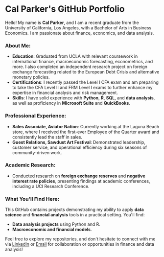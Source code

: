 # Cal Parker's GitHub Portfolio

Hello! My name is **Cal Parker**, and I am a recent graduate from the University of California, Los Angeles, with a Bachelor of Arts in Business Economics. I am passionate about finance, economics, and data analysis.

### About Me:
- **Education**: Graduated from UCLA with relevant coursework in international finance, macroeconomic forecasting, econometrics, and more. I also completed an independent research project on foreign exchange forecasting related to the European Debt Crisis and alternative monetary policies.
- **Certifications**: I recently passed the Level I CFA exam and am preparing to take the CFA Level II and FRM Level I exams to further enhance my expertise in financial analysis and risk management.
- **Skills**: I have solid experience with **Python**, **R**, **SQL**, and **data analysis**, as well as proficiency in **Microsoft Suite** and **QuickBooks**.
  
### Professional Experience:
- **Sales Associate, Aviator Nation**: Currently working at the Laguna Beach store, where I received the first-ever Employee of the Quarter award and consistently lead the staff in sales.
- **Guest Relations, Sawdust Art Festival**: Demonstrated leadership, customer service, and operational efficiency during six seasons of community-driven work.

### Academic Research:
- Conducted research on **foreign exchange reserves** and **negative interest rate policies**, presenting findings at academic conferences, including a UCI Research Conference.
  
### What You’ll Find Here:
This GitHub contains projects demonstrating my ability to apply **data science** and **financial analysis** tools in a practical setting. You'll find:
- **Data analysis projects** using Python and R.
- **Macroeconomic and financial models**.
  
Feel free to explore my repositories, and don't hesitate to connect with me via [LinkedIn](mailto:cal.parker1232@gmail.com) or [Email](mailto:cal.parker1232@gmail.com) for collaboration or opportunities in finance and data analysis!
